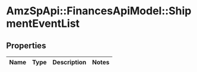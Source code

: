 # AmzSpApi::FinancesApiModel::ShipmentEventList

## Properties
Name | Type | Description | Notes
------------ | ------------- | ------------- | -------------


